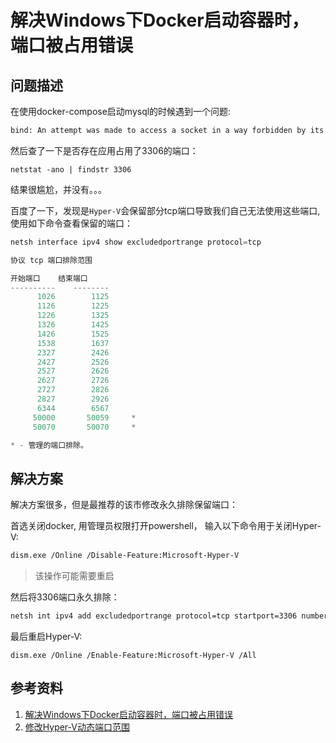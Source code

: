 # 解决Windows下Docker启动容器时，端口被占用错误

## 问题描述

在使用docker-compose启动mysql的时候遇到一个问题:

```bash
bind: An attempt was made to access a socket in a way forbidden by its access permissions.
```

然后查了一下是否存在应用占用了3306的端口：

```
netstat -ano | findstr 3306
```

结果很尴尬，并没有。。。

百度了一下，发现是`Hyper-V`会保留部分tcp端口导致我们自己无法使用这些端口, 使用如下命令查看保留的端口：

```powershell
netsh interface ipv4 show excludedportrange protocol=tcp

协议 tcp 端口排除范围

开始端口    结束端口
----------    --------
      1026        1125
      1126        1225
      1226        1325
      1326        1425
      1426        1525
      1538        1637
      2327        2426
      2427        2526
      2527        2626
      2627        2726
      2727        2826
      2827        2926
      6344        6567
     50000       50059     *
     50070       50070     *

* - 管理的端口排除。

```

## 解决方案

解决方案很多，但是最推荐的该市修改永久排除保留端口：

首选关闭docker, 用管理员权限打开powershell， 输入以下命令用于关闭Hyper-V:

```bash
dism.exe /Online /Disable-Feature:Microsoft-Hyper-V
```

> 该操作可能需要重启

然后将3306端口永久排除：

```bash
netsh int ipv4 add excludedportrange protocol=tcp startport=3306 numberofports=1 store=persistent
```

最后重启Hyper-V:

```
dism.exe /Online /Enable-Feature:Microsoft-Hyper-V /All
```

## 参考资料

1. [解决Windows下Docker启动容器时，端口被占用错误](https://www.cnblogs.com/uncmd/p/16056993.html)
2. [修改Hyper-V动态端口范围](https://www.cnblogs.com/fansys/articles/13375989.html)